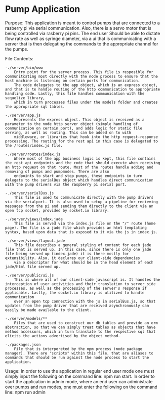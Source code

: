 # Pump Application
Purpose:
    This application is meant to control pumps that are connected to a rasberry pi via serial communication. Also, there is a servo motor that is being controlled via rasberry pi pins. The end user
    Should be able to dictate flow rate as well as syringe diameter, via a ui that is communicating with a server that is then delegating the commands to the appropriate channel for the pumps.

File Contents:

    -./server/bin/www
        Entry point for the server process. This file is resposible for communitcating most directly with the node process to ensure that the host machine is listening on certain ports for communication.
        The code delegates to the app object, which is an express object, and that is to handle routing of the http communication to appropriate handling code. Lastly, this file handles communication with the sequelize library,
        which in turn processes files under the models folder and creates the appropriate sql tables.

    -./server/app.js
        Represents the express object. This object is received as a parameter to the node http server object (simple handling of communication on certain port), and adds logic for static file serving, as well as routing. This can be added on to with
        middleware, or libraries that hook into the http request-response processing. The routing for the rest api in this case is delegated to the /routes/index.js file.

    -./server/routes/index.js
        Where most of the app business logic is kept, this file contains the rest api endpoints and the code that should execute when receiving an http request on that route. Most of the routes handle adding and removing of pumps and pumpmodes. There are also
        endpoints to start and stop pumps, these endpoints in turn delegate to the serialBus object which handles direct communication with the pump drivers via the raspberry pi serial port.

    -./server/serialBus.js
        This file is used to communicate directly with the pump drivers via the serialport. It is also used to setup a pipeline for recieving messages from the pi and sending them directly to the client via an open tcp socket, provided by socket.io library.

    -./server/views/index.jade
        This file is served via the index.js file on the "/" route (home page). The file is a jade file which provides an html templating syntax, based upon data that is exposed to it via the js in index.js.

    -./server/views/layout.jade
        This file describes a general styling of content for each jade file that is served up. In this case, since there is only one jade file being served up (index.jade) it is there mostly for extensibility. Also, it declares our client-side dependencies
        via a descriptor for what should be in the head element of each jade/html file served up.

    -./server/public/ui.js
        This is where all of our client-side javascript is. It handles the interception of user activities and their translation to server side processes, as well as the processing of the server's response if applicable. Lastly, the socket.io library is utilized to handle communication
        over an open tcp connection with the js in serialBus.js, so that updates from the pump driver that are received asynchronously can easily be made available to the client.

    -./server/models/**
        Files that are used to construct our db tables and provide an orm abstraction, so that we can simply treat tables as objects that have method accessors, which in turn translate to the respective sql that elicits the actions advertised by the object method.

    -./packages.json
        File that is interpereted by the npm process (node package manager). There are "scripts" within this file, that are aliases to commands that should be run against the node process to start the application.

Usage:
    In order to use the application in regular end user mode one must simply input the following on the command line: npm run start. In order to start the application in admin mode, where an end user can administrate over
    pumps and run modes, one must enter the following on the command line: npm run admin

